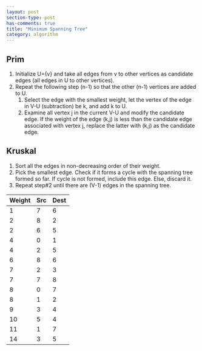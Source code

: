 ```yaml
---
layout: post
section-type: post
has-comments: true
title: "Minimum Spanning Tree"
category: algorithm
---
```


## Prim

1. Initialize U={v} and take all edges from v to other vertices as candidate edges (all edges in U to other vertices).
2. Repeat the following step (n-1) so that the other (n-1) vertices are added to U.
    1. Select the edge with the smallest weight, let the vertex of the edge in V-U (subtraction) be k, and add k to U.
    2. Examine all vertex j in the current V-U and modify the candidate edge. If the weight of the edge (k,j) is less than the candidate edge associated with vertex j, replace the latter with (k,j) as the candidate edge.


## **Kruskal**

1. Sort all the edges in non-decreasing order of their weight.
2. Pick the smallest edge. Check if it forms a cycle with the spanning tree formed so far. If cycle is not formed, include this edge. Else, discard it.
3. Repeat step#2 until there are (V-1) edges in the spanning tree.


| Weight | Src | Dest |
| --- | --- | --- |
| 1 | 7 | 6 |
| 2 | 8 | 2 |
| 2 | 6 | 5 |
| 4 | 0 | 1 |
| 4 | 2 | 5 |
| 6 | 8 | 6 |
| 7 | 2 | 3 |
| 7 | 7 | 8 |
| 8 | 0 | 7 |
| 8 | 1 | 2 |
| 9 | 3 | 4 |
| 10 | 5 | 4 |
| 11 | 1 | 7 |
| 14 | 3 | 5 |
